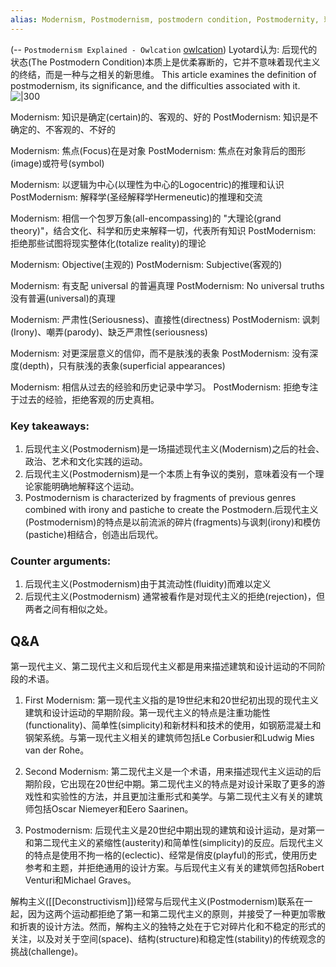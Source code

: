 ```yaml
---
alias: Modernism, Postmodernism, postmodern condition, Postmodernity, 现代主义, 第二次现代主义
---
```


(-- `Postmodernism Explained - Owlcation` [owlcation](https://owlcation.com/humanities/Postmodernism-Explained))
Lyotard认为:  后现代的状态(The Postmodern Condition)本质上是优柔寡断的，它并不意味着现代主义的终结，而是一种与之相关的新思维。
This article examines the definition of postmodernism, its significance, and the difficulties associated with it.
![|300](https://images.saymedia-content.com/.image/c_limit%2Ccs_srgb%2Cq_auto:eco%2Cw_656/MTc0MzgyMzk0Mzc4OTU0Mzc0/postmodernism-explained.jpg)


Modernism: 知识是确定(certain)的、客观的、好的
PostModernism: 知识是不确定的、不客观的、不好的

Modernism: 焦点(Focus)在是对象
PostModernism: 焦点在对象背后的图形(image)或符号(symbol)

Modernism: 以逻辑为中心(以理性为中心的Logocentric)的推理和认识
PostModernism: 解释学(圣经解释学Hermeneutic)的推理和交流

Modernism: 相信一个包罗万象(all-encompassing)的 "大理论(grand theory)"，结合文化、科学和历史来解释一切，代表所有知识
PostModernism: 拒绝那些试图将现实整体化(totalize reality)的理论

Modernism: Objective(主观的)
PostModernism: Subjective(客观的)

Modernism: 有支配 universal 的普遍真理
PostModernism: No universal truths 没有普遍(universal)的真理

Modernism: 严肃性(Seriousness)、直接性(directness)
PostModernism: 讽刺(Irony)、嘲弄(parody)、缺乏严肃性(seriousness)

Modernism: 对更深层意义的信仰，而不是肤浅的表象
PostModernism: 没有深度(depth)，只有肤浅的表象(superficial appearances)

Modernism: 相信从过去的经验和历史记录中学习。
PostModernism: 拒绝专注于过去的经验，拒绝客观的历史真相。

### Key takeaways:

1. 后现代主义(Postmodernism)是一场描述现代主义(Modernism)之后的社会、政治、艺术和文化实践的运动。
2. 后现代主义(Postmodernism)是一个本质上有争议的类别，意味着没有一个理论家能明确地解释这个运动。
3.  Postmodernism is characterized by fragments of previous genres combined with irony and pastiche to create the Postmodern.后现代主义(Postmodernism)的特点是以前流派的碎片(fragments)与讽刺(irony)和模仿(pastiche)相结合，创造出后现代。

### Counter arguments:

1.  后现代主义(Postmodernism)由于其流动性(fluidity)而难以定义
2.  后现代主义(Postmodernism) 通常被看作是对现代主义的拒绝(rejection)，但两者之间有相似之处。




## Q&A
第一现代主义、第二现代主义和后现代主义都是用来描述建筑和设计运动的不同阶段的术语。

1.  First Modernism: 第一现代主义指的是19世纪末和20世纪初出现的现代主义建筑和设计运动的早期阶段。第一现代主义的特点是注重功能性(functionality)、简单性(simplicity)和新材料和技术的使用，如钢筋混凝土和钢架系统。与第一现代主义相关的建筑师包括Le Corbusier和Ludwig Mies van der Rohe。
    
2.  Second Modernism: 第二现代主义是一个术语，用来描述现代主义运动的后期阶段，它出现在20世纪中期。第二现代主义的特点是对设计采取了更多的游戏性和实验性的方法，并且更加注重形式和美学。与第二现代主义有关的建筑师包括Oscar Niemeyer和Eero Saarinen。
    
3.  Postmodernism: 后现代主义是20世纪中期出现的建筑和设计运动，是对第一和第二现代主义的紧缩性(austerity)和简单性(simplicity)的反应。后现代主义的特点是使用不拘一格的(eclectic)、经常是俏皮(playful)的形式，使用历史参考和主题，并拒绝通用的设计方案。与后现代主义有关的建筑师包括Robert Venturi和Michael Graves。
    

解构主义([[Deconstructivism]])经常与后现代主义(Postmodernism)联系在一起，因为这两个运动都拒绝了第一和第二现代主义的原则，并接受了一种更加零散和折衷的设计方法。然而，解构主义的独特之处在于它对碎片化和不稳定的形式的关注，以及对关于空间(space)、结构(structure)和稳定性(stability)的传统观念的挑战(challenge)。